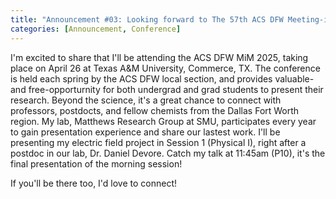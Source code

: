 ```yaml
---
title: "Announcement #03: Looking forward to The 57th ACS DFW Meeting-in-Miniature"
categories: [Announcement, Conference]
---
```


I'm excited to share that I'll be attending the ACS DFW MiM 2025, taking place on April 26 at Texas A&M University, Commerce, TX. The conference is held each spring by the ACS DFW local section, and provides valuable-and free-opporturnity for both undergrad and grad students to present their research. Beyond the science, it's a great chance to connect with professors, postdocts, and fellow chemists from the Dallas Fort Worth region. My lab, Matthews Research Group at SMU, participates every year to gain presentation experience and share our lastest work. I'll be presenting my electric field project in Session 1 (Physical I), right after a postdoc in our lab, Dr. Daniel Devore. Catch my talk at 11:45am (P10), it's the final presentation of the morning session!

If you'll be there too, I'd love to connect!